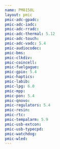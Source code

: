 ```yaml
---
name: PM8150L
layout: pmic
pmic-adc-gpadc:
pmic-adc-iadc:
pmic-adc-rradc:
pmic-adc-thermal: 5.12
pmic-adc-touch:
pmic-adc-vadc: 5.4
pmic-audiocodec:
pmic-bms:
pmic-clkdiv:
pmic-coincell:
pmic-fuelgague:
pmic-gpio: 5.4
pmic-haptics:
pmic-labib:
pmic-lpg: 6.0
pmic-mpp:
pmic-pon: 5.4
pmic-qnovo:
pmic-regulators: 5.4
pmic-resin:
pmic-rtc:
pmic-tempalarm: 5.9
pmic-usb-extcon:
pmic-usb-typecpd:
pmic-watchdog:
pmic-wled:
---
```

